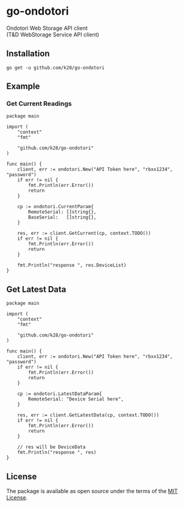 # go-ondotori
Ondotori Web Storage API client  
(T&D WebStorage Service API client)

## Installation
```
go get -u github.com/k28/go-ondotori
```

## Example

### Get Current Readings

```golang
package main

import (
	"context"
	"fmt"

	"github.com/k28/go-ondotori"
)

func main() {
	client, err := ondotori.New("API Token here", "rbxx1234", "password")
	if err != nil {
		fmt.Println(err.Error())
		return
	}

	cp := ondotori.CurrentParam{
		RemoteSerial: []string{},
		BaseSerial:   []string{},
	}

	res, err := client.GetCurrent(cp, context.TODO())
	if err != nil {
		fmt.Println(err.Error())
		return
	}

	fmt.Println("response ", res.DeviceList)
}
```

## Get Latest Data

```golang
package main

import (
	"context"
	"fmt"

	"github.com/k28/go-ondotori"
)

func main() {
	client, err := ondotori.New("API Token here", "rbxx1234", "password")
	if err != nil {
		fmt.Println(err.Error())
		return
	}

	cp := ondotori.LatestDataParam{
		RemoteSerial: "Device Serial here",
	}

	res, err := client.GetLatestData(cp, context.TODO())
	if err != nil {
		fmt.Println(err.Error())
		return
	}

	// res will be DeviceData
	fmt.Println("response ", res)
}
```

## License

The package is available as open source under the terms of the [MIT License](https://opensource.org/licenses/MIT).


